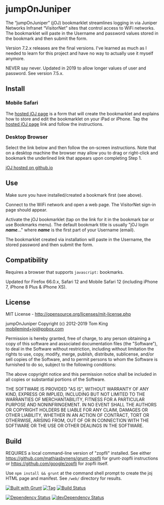 # jumpOnJuniper

The “jumpOnJuniper” (jOJ) bookmarklet streamlines logging in via Juniper
Networks Infranet “VisitorNet” sites that control access to WiFi networks. The
bookmarklet will paste in the Username and password values stored in the
bookmark and then submit the form.

Version 7.2.x releases are the final versions. I've learned as much as I
needed to learn for this project and have no way to actually use it myself
anymore.

NEVER say never. Updated in 2019 to allow longer values of user and password.
See version 7.5.x.

## Install

### Mobile Safari

The [hosted jOJ page][ghjoj] is a form that will create the bookmarklet and
explains how to store and edit the bookmarklet on your iPad or iPhone. Tap the
[hosted jOJ page][ghjoj] link and follow the instructions.

### Desktop Browser

Select the link below and then follow the on-screen instructions. Note that
on a desktop machine the browser may allow you to drag or right-click and
bookmark the underlined link that appears upon completing Step 1.

[jOJ hosted on github.io][ghjoj]

## Use

Make sure you have installed/created a bookmark first (see above).

Connect to the WiFi network and open a web page. The VisitorNet sign-in page
should appear.

Activate the jOJ bookmarklet (tap on the link for it in the bookmark bar or
use Bookmarks menu). The default bookmark title is usually "jOJ login
___name___&hellip;" where ___name___ is the first part of your Username
(email).

The bookmarklet created via installation will paste in the Username, the
stored password and then submit the form.

## Compatibility

Requires a browser that supports `javascript:` bookmarks.

Updated for Firefox 66.0.x, Safari 12 and Mobile Safari 12 (including iPhone
7, iPhone 8 Plus & iPhone XS).

## License

MIT License - <http://opensource.org/licenses/mit-license.php>

jumpOnJuniper
Copyright (c) 2012-2019 Tom King <mobilemind+joj@pobox.com>

Permission is hereby granted, free of charge, to any person obtaining
a copy of this software and associated documentation files (the
"Software"), to deal in the Software without restriction, including
without limitation the rights to use, copy, modify, merge, publish,
distribute, sublicense, and/or sell copies of the Software, and to
permit persons to whom the Software is furnished to do so, subject to
the following conditions:

The above copyright notice and this permission notice shall be
included in all copies or substantial portions of the Software.

THE SOFTWARE IS PROVIDED "AS IS", WITHOUT WARRANTY OF ANY KIND,
EXPRESS OR IMPLIED, INCLUDING BUT NOT LIMITED TO THE WARRANTIES OF
MERCHANTABILITY, FITNESS FOR A PARTICULAR PURPOSE AND
NONINFRINGEMENT. IN NO EVENT SHALL THE AUTHORS OR COPYRIGHT HOLDERS BE
LIABLE FOR ANY CLAIM, DAMAGES OR OTHER LIABILITY, WHETHER IN AN ACTION
OF CONTRACT, TORT OR OTHERWISE, ARISING FROM, OUT OF OR IN CONNECTION
WITH THE SOFTWARE OR THE USE OR OTHER DEALINGS IN THE SOFTWARE.

## Build

REQUIRES a local command-line version of "zopfli" installed. See either
<https://github.com/mathiasbynens/grunt-zopfli> for grunt-zopfli instructions
or <https://github.com/google/zopfli> for zopfli itself.

Use `npm install && grunt` at the command shell prompt to create the joj HTML
page and manifest. See `/web/` directory for results.

[![Built with Grunt][built-with-grunt-img]][built-with-grunt-url]
[![Tag][tag-image]][tag-url]
[![Build Status][build-image]][build-url]

[![Dependency Status][dep-image]][dep-url]
[![devDependency Status][devDep-image]][devDep-url]

<!-- reference URLs -->
[ghjoj]: https://mobilemind.github.io/jumpOnJuniper/joj.html "jumpOnJuniper (github)"
<!-- Badge links -->
[built-with-grunt-img]: https://cdn.gruntjs.com/builtwith.png
[built-with-grunt-url]: http://gruntjs.com/
[build-image]: https://secure.travis-ci.com/mobilemind/jumpOnJuniper.svg?branch=master
[build-url]: http://travis-ci.com/mobilemind/jumpOnJuniper
[tag-image]: https://img.shields.io/github/tag/mobilemind/jumpOnJuniper.svg
[tag-url]: https://github.com/mobilemind/jumpOnJuniper/tags
[dep-image]: https://david-dm.org/mobilemind/jumpOnJuniper.svg
[dep-url]: https://david-dm.org/mobilemind/jumpOnJuniper
[devDep-image]: https://img.shields.io/david/dev/mobilemind/jumpOnJuniper.svg
[devDep-url]: https://david-dm.org/mobilemind/jumpOnJuniper#info=devDependencies
